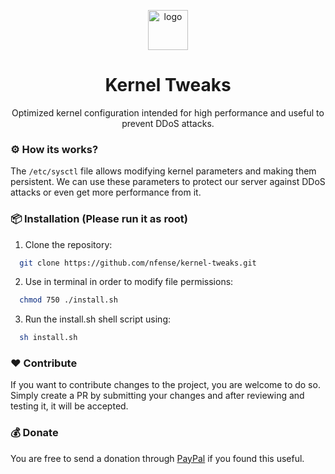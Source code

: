 <p align="center">
  <img src="https://raw.githubusercontent.com/nfense/kernel-tweeks/main/logo.png" width="64px" alt="logo"/> 
  <h1 align="center">Kernel Tweaks</h1>
  <p align="center">Optimized kernel configuration intended for high performance and useful to prevent DDoS attacks.</p>
</p>

### ⚙️ How its works?
The `/etc/sysctl` file allows modifying kernel parameters and making them persistent. We can use these parameters to protect our server against DDoS attacks or even get more performance from it.  

### 📦 Installation (Please run it as root)
1. Clone the repository:
```bash
  git clone https://github.com/nfense/kernel-tweaks.git
```
2. Use in terminal in order to modify file permissions: 
```bash
  chmod 750 ./install.sh
```
3. Run the install.sh shell script using:
```bash
  sh install.sh
```

### ❤️ Contribute
If you want to contribute changes to the project, you are welcome to do so. Simply create a PR by submitting your changes and after reviewing and testing it, it will be accepted.

### 💰 Donate
You are free to send a donation through [PayPal](https://paypal.me/sammwy) if you found this useful.
